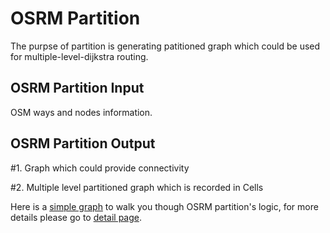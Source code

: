 # OSRM Partition

The purpse of partition is generating patitioned graph which could be used for multiple-level-dijkstra routing.

## OSRM Partition Input
OSM ways and nodes information.

## OSRM Partition Output
#1. Graph which could provide connectivity


#2. Multiple level partitioned graph which is recorded in Cells

Here is a [simple graph](./partition/osrm_partition_simple_case.md) to walk you though OSRM partition's logic, for more details please go to [detail page](./partition/osrm_partition_detail.md).


